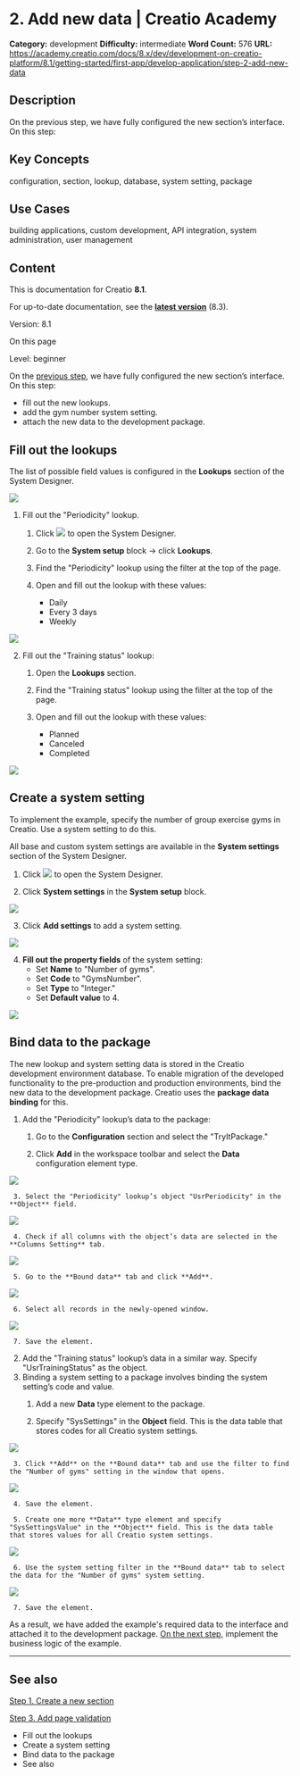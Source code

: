 # 2. Add new data | Creatio Academy

**Category:** development **Difficulty:** intermediate **Word Count:** 576
**URL:**
https://academy.creatio.com/docs/8.x/dev/development-on-creatio-platform/8.1/getting-started/first-app/develop-application/step-2-add-new-data

## Description

On the previous step, we have fully configured the new section’s interface. On
this step:

## Key Concepts

configuration, section, lookup, database, system setting, package

## Use Cases

building applications, custom development, API integration, system
administration, user management

## Content

This is documentation for Creatio **8.1**.

For up-to-date documentation, see the
**[latest version](/docs/8.x/dev/development-on-creatio-platform/getting-started/first-app/develop-application/step-2-add-new-data)**
(8.3).

Version: 8.1

On this page

Level: beginner

On the [previous step](https://academy.creatio.com/documents?ver=8.1&id=15012),
we have fully configured the new section’s interface. On this step:

- fill out the new lookups.
- add the gym number system setting.
- attach the new data to the development package.

## Fill out the lookups​

The list of possible field values is configured in the **Lookups** section of
the System Designer.

![](https://academy.creatio.com/sites/default/files/documentation/sdk/ru/BPMonlineWebSDK/Screenshots/TryIt/scr_Lookups.png)

1. Fill out the "Periodicity" lookup.
   1. Click
      ![](https://academy.creatio.com/sites/default/files/documentation/sdk/ru/BPMonlineWebSDK/Screenshots/TryIt/scr_system_designer.png)
      to open the System Designer.

   2. Go to the **System setup** block → click **Lookups**.

   3. Find the "Periodicity" lookup using the filter at the top of the page.

   4. Open and fill out the lookup with these values:
      - Daily
      - Every 3 days
      - Weekly

![](https://academy.creatio.com/sites/default/files/documentation/sdk/ru/BPMonlineWebSDK/Screenshots/TryIt/scr_Lookup_Periodicity.png)

2. Fill out the "Training status" lookup:
   1. Open the **Lookups** section.

   2. Find the "Training status" lookup using the filter at the top of the page.

   3. Open and fill out the lookup with these values:
      - Planned
      - Canceled
      - Completed

![](https://academy.creatio.com/sites/default/files/documentation/sdk/ru/BPMonlineWebSDK/Screenshots/TryIt/scr_Lookup_TrainingStatus.png)

## Create a system setting​

To implement the example, specify the number of group exercise gyms in Creatio.
Use a system setting to do this.

All base and custom system settings are available in the **System settings**
section of the System Designer.

1. Click
   ![](https://academy.creatio.com/sites/default/files/documentation/sdk/ru/BPMonlineWebSDK/Screenshots/TryIt/scr_system_designer.png)
   to open the System Designer.

2. Click **System settings** in the **System setup** block.

![](https://academy.creatio.com/sites/default/files/documentation/sdk/ru/BPMonlineWebSDK/Screenshots/TryIt/scr_SystemSettings.png)

3. Click **Add settings** to add a system setting.

![](https://academy.creatio.com/sites/default/files/documentation/sdk/ru/BPMonlineWebSDK/Screenshots/TryIt/scr_Add_Setting.png)

4. **Fill out the property fields** of the system setting:
   - Set **Name** to "Number of gyms".
   - Set **Code** to "GymsNumber".
   - Set **Type** to "Integer."
   - Set **Default value** to 4.

![](https://academy.creatio.com/sites/default/files/documentation/sdk/ru/BPMonlineWebSDK/Screenshots/TryIt/scr_SystemSetting_Fields.png)

## Bind data to the package​

The new lookup and system setting data is stored in the Creatio development
environment database. To enable migration of the developed functionality to the
pre-production and production environments, bind the new data to the development
package. Creatio uses the **package data binding** for this.

1. Add the "Periodicity" lookup’s data to the package:
   1. Go to the **Configuration** section and select the "TryItPackage."

   2. Click **Add** in the workspace toolbar and select the **Data**
      configuration element type.

![](https://academy.creatio.com/sites/default/files/documentation/sdk/ru/BPMonlineWebSDK/Screenshots/TryIt/scr_Create_Data.png)

     3. Select the "Periodicity" lookup’s object "UsrPeriodicity" in the **Object** field.

![](https://academy.creatio.com/sites/default/files/documentation/sdk/ru/BPMonlineWebSDK/Screenshots/TryIt/scr_DataBounding_Periodicity.png)

     4. Check if all columns with the object’s data are selected in the **Columns Setting** tab.

![](https://academy.creatio.com/sites/default/files/documentation/sdk/ru/BPMonlineWebSDK/Screenshots/TryIt/scr_DataBounding_Columns.png)

     5. Go to the **Bound data** tab and click **Add**.

![](https://academy.creatio.com/sites/default/files/documentation/sdk/ru/BPMonlineWebSDK/Screenshots/TryIt/scr_BoundData_Add.png)

     6. Select all records in the newly-opened window.

![](https://academy.creatio.com/sites/default/files/documentation/sdk/ru/BPMonlineWebSDK/Screenshots/TryIt/scr_BoundData_Select.png)

     7. Save the element.

2. Add the "Training status" lookup’s data in a similar way. Specify
   "UsrTrainingStatus" as the object.
3. Binding a system setting to a package involves binding the system setting’s
   code and value.
   1. Add a new **Data** type element to the package.

   2. Specify "SysSettings" in the **Object** field. This is the data table that
      stores codes for all Creatio system settings.

![](https://academy.creatio.com/sites/default/files/documentation/sdk/ru/BPMonlineWebSDK/Screenshots/TryIt/scr_DataBounding_SysSettings.png)

     3. Click **Add** on the **Bound data** tab and use the filter to find the "Number of gyms" setting in the window that opens.

![](https://academy.creatio.com/sites/default/files/documentation/sdk/ru/BPMonlineWebSDK/Screenshots/TryIt/scr_SysSettingData_Select.png)

     4. Save the element.

     5. Create one more **Data** type element and specify "SysSettingsValue" in the **Object** field. This is the data table that stores values for all Creatio system settings.

![](https://academy.creatio.com/sites/default/files/documentation/sdk/ru/BPMonlineWebSDK/Screenshots/TryIt/scr_DataBounding_SysSettingsValue.png)

     6. Use the system setting filter in the **Bound data** tab to select the data for the "Number of gyms" system setting.

![](https://academy.creatio.com/sites/default/files/documentation/sdk/ru/BPMonlineWebSDK/Screenshots/TryIt/scr_SysSettingValueData_Select.png)

     7. Save the element.

As a result, we have added the example's required data to the interface and
attached it to the development package.
[On the next step](https://academy.creatio.com/documents?ver=8.1&id=15014),
implement the business logic of the example.

---

## See also​

[Step 1. Create a new section](https://academy.creatio.com/documents?ver=8.1&id=15012)

[Step 3. Add page validation](https://academy.creatio.com/documents?ver=8.1&id=15014)

- Fill out the lookups
- Create a system setting
- Bind data to the package
- See also
